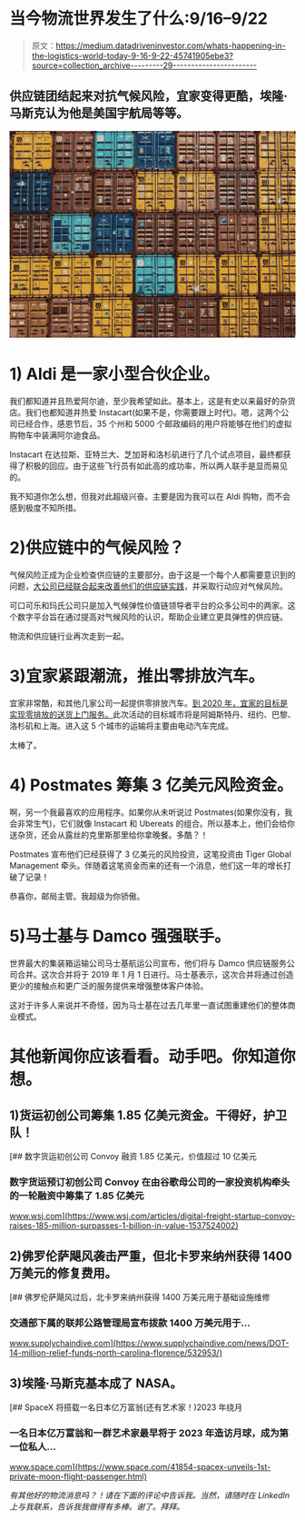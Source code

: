 # 当今物流世界发生了什么:9/16–9/22

> 原文：<https://medium.datadriveninvestor.com/whats-happening-in-the-logistics-world-today-9-16-9-22-45741905ebe3?source=collection_archive---------29----------------------->

## 供应链团结起来对抗气候风险，宜家变得更酷，埃隆·马斯克认为他是美国宇航局等等。

![](img/cd3ec9655d8071be2ba51b847e4c0d96.png)

# 1) Aldi 是一家小型合伙企业。

我们都知道并且热爱阿尔迪，至少我希望如此。基本上，这是有史以来最好的杂货店。我们也都知道并热爱 Instacart(如果不是，你需要跟上时代)。嗯，这两个公司已经合作，感恩节后，35 个州和 5000 个邮政编码的用户将能够在他们的虚拟购物车中装满阿尔迪食品。

Instacart 在达拉斯、亚特兰大、芝加哥和洛杉矶进行了几个试点项目，最终都获得了积极的回应。由于这些飞行员有如此高的成功率，所以两人联手是显而易见的。

我不知道你怎么想，但我对此超级兴奋。主要是因为我可以在 Aldi 购物，而不会感到极度不知所措。

# 2)供应链中的气候风险？

气候风险正成为企业检查供应链的主要部分。由于这是一个每个人都需要意识到的问题，[大公司已经联合起来改善他们的供应链实践](https://www.triplepundit.com/2018/09/top-companies-come-together-to-fight-climate-risk-in-supply-chains/)，并采取行动应对气候风险。

可口可乐和玛氏公司只是加入气候弹性价值链领导者平台的众多公司中的两家。这个数字平台旨在通过提高对气候风险的认识，帮助企业建立更具弹性的供应链。

物流和供应链行业再次走到一起。

# 3)宜家紧跟潮流，推出零排放汽车。

宜家非常酷，和其他几家公司一起提供零排放汽车。[到 2020 年，宜家的目标是实现零排放的送货上门服务。](http://fortune.com/2018/09/16/ikea-zero-emissions-delivery-2020/)此次活动的目标城市将是阿姆斯特丹、纽约、巴黎、洛杉矶和上海。进入这 5 个城市的运输将主要由电动汽车完成。

太棒了。

# 4) Postmates 筹集 3 亿美元风险资金。

啊，另一个我最喜欢的应用程序。如果你从未听说过 Postmates(如果你没有，我会非常生气)，它们就像 Instacart 和 Ubereats 的组合。所以基本上，他们会给你送杂货，还会从露丝的克里斯那里给你拿晚餐。多酷？！

Postmates 宣布他们已经获得了 3 亿美元的风险投资，这笔投资由 Tiger Global Management 牵头。伴随着这笔资金而来的还有一个消息，他们这一年的增长打破了记录！

恭喜你，邮局主管。我超级为你骄傲。

# 5)马士基与 Damco 强强联手。

世界最大的集装箱运输公司马士基航运公司宣布，他们将与 Damco 供应链服务公司合并。这次合并将于 2019 年 1 月 1 日进行。马士基表示，这次合并将通过创造更少的接触点和更广泛的服务提供来增强整体客户体验。

这对于许多人来说并不奇怪，因为马士基在过去几年里一直试图重建他们的整体商业模式。

# 其他新闻你应该看看。动手吧。你知道你想。

## 1)货运初创公司筹集 1.85 亿美元资金。干得好，护卫队！

[](https://www.wsj.com/articles/digital-freight-startup-convoy-raises-185-million-surpasses-1-billion-in-value-1537524002) [## 数字货运初创公司 Convoy 融资 1.85 亿美元，价值超过 10 亿美元

### 数字货运预订初创公司 Convoy 在由谷歌母公司的一家投资机构牵头的一轮融资中筹集了 1.85 亿美元

www.wsj.com](https://www.wsj.com/articles/digital-freight-startup-convoy-raises-185-million-surpasses-1-billion-in-value-1537524002) 

## 2)佛罗伦萨飓风袭击严重，但北卡罗来纳州获得 1400 万美元的修复费用。

[](https://www.supplychaindive.com/news/DOT-14-million-relief-funds-north-carolina-florence/532953/) [## 佛罗伦萨飓风过后，北卡罗来纳州获得 1400 万美元用于基础设施维修

### 交通部下属的联邦公路管理局宣布拨款 1400 万美元用于…

www.supplychaindive.com](https://www.supplychaindive.com/news/DOT-14-million-relief-funds-north-carolina-florence/532953/) 

## 3)埃隆·马斯克基本成了 NASA。

[](https://www.space.com/41854-spacex-unveils-1st-private-moon-flight-passenger.html) [## SpaceX 将搭载一名日本亿万富翁(还有艺术家！)2023 年绕月

### 一名日本亿万富翁和一群艺术家最早将于 2023 年造访月球，成为第一位私人…

www.space.com](https://www.space.com/41854-spacex-unveils-1st-private-moon-flight-passenger.html) 

*有其他好的物流消息吗？！请在下面的评论中告诉我。当然，请随时在 LinkedIn 上与我联系，告诉我我做得有多棒。谢了。拜拜。*